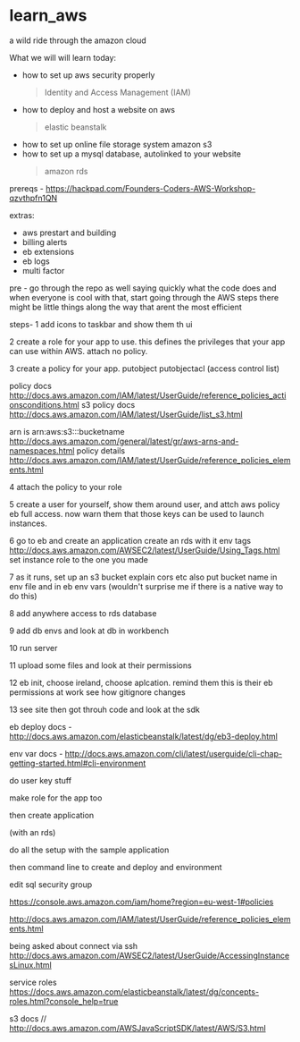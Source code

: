 # learn_aws
a wild ride through the amazon cloud

What we will will learn today:
- how to set up aws security properly
  > Identity and Access Management (IAM)
- how to deploy and host a website on aws
  > elastic beanstalk
- how to set up online file storage system
  amazon s3
- how to set up a mysql database, autolinked to your website
  > amazon rds

prereqs -
https://hackpad.com/Founders-Coders-AWS-Workshop-qzvthpfn1QN

extras:
- aws prestart and building
- billing alerts
- eb extensions
- eb logs
- multi factor

pre -
go through the repo as well saying quickly what the code does and when everyone is cool with that, start going through the AWS steps
there might be little things along the way that arent the most efficient

steps-
1 add icons to taskbar and show them th ui

2 create a role for your app to use. this defines the privileges that your app can use within AWS. attach no policy.

3 create a policy for your app.
putobject
putobjectacl (access control list)

policy docs
http://docs.aws.amazon.com/IAM/latest/UserGuide/reference_policies_actionsconditions.html
s3 policy docs
http://docs.aws.amazon.com/IAM/latest/UserGuide/list_s3.html

arn is arn:aws:s3:::bucketname
http://docs.aws.amazon.com/general/latest/gr/aws-arns-and-namespaces.html
policy details
http://docs.aws.amazon.com/IAM/latest/UserGuide/reference_policies_elements.html

4 attach the policy to your role

5 create a user for yourself, show them around user, and attch aws policy eb full access. now warn them that those keys can be used to launch instances.

6 go to eb and create an application
create an rds with it
env tags
http://docs.aws.amazon.com/AWSEC2/latest/UserGuide/Using_Tags.html
set instance role to the one you made

7 as it runs, set up an s3 bucket
explain cors etc also
put bucket name in env file and in eb env vars
(wouldn't surprise me if there is a native way to do this)

8 add anywhere access to rds database

9 add db envs and look at db in workbench

10 run server

11 upload some files and look at their permissions

12 eb init, choose ireland, choose aplcation. remind them this is their eb permissions at work
see how gitignore changes

13 see site then got throuh code and look at the sdk

eb deploy docs -
http://docs.aws.amazon.com/elasticbeanstalk/latest/dg/eb3-deploy.html

env var docs -
http://docs.aws.amazon.com/cli/latest/userguide/cli-chap-getting-started.html#cli-environment

do user key stuff

make role for the app too

then create application

(with an rds)

do all the setup with the sample application

then command line to create and deploy and environment 

edit sql security group

https://console.aws.amazon.com/iam/home?region=eu-west-1#policies

http://docs.aws.amazon.com/IAM/latest/UserGuide/reference_policies_elements.html

being asked about connect via ssh
http://docs.aws.amazon.com/AWSEC2/latest/UserGuide/AccessingInstancesLinux.html


service roles
https://docs.aws.amazon.com/elasticbeanstalk/latest/dg/concepts-roles.html?console_help=true

s3 docs
    // http://docs.aws.amazon.com/AWSJavaScriptSDK/latest/AWS/S3.html
